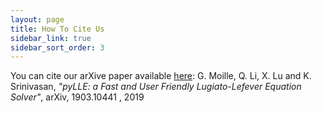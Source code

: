 ```yaml
---
layout: page
title: How To Cite Us
sidebar_link: true
sidebar_sort_order: 3
---
```


You can cite our arXive paper available [here](http://arxiv.org/abs/1903.10441): G. Moille, Q. Li, X. Lu and K. Srinivasan, _"pyLLE: a Fast and User Friendly Lugiato-Lefever Equation Solver"_, arXiv, 1903.10441 , 2019

